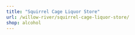 ```yaml
---
title: "Squirrel Cage Liquor Store"
url: /willow-river/squirrel-cage-liquor-store/
shop: alcohol
---
```

